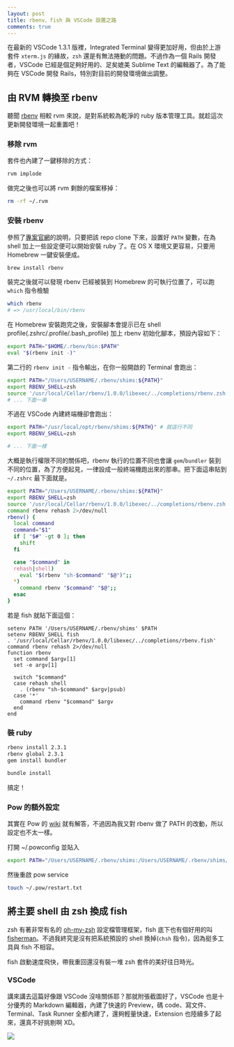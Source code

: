```yaml
---
layout: post
title: rbenv、fish 與 VSCode 設置之路
comments: true
---
```


在最新的 VSCode 1.3.1 版裡，Integrated Terminal 變得更加好用，但由於上游套件 `xterm.js` 的緣故，`zsh` 還是有無法捲動的問題。不過作為一個 Rails 開發者，VSCode 已經是個足夠好用的、足矣媲美 Sublime Text 的編輯器了。為了能夠在 VSCode 開發 Rails，特別對目前的開發環境做出調整。

## 由 RVM 轉換至 rbenv

聽聞 [rbenv][rbenv] 相較 rvm 來說，是對系統較為乾淨的 ruby 版本管理工具。就趁這次更新開發環境一起重置吧！

### 移除 rvm

套件也內建了一鍵移除的方式：

```bash
rvm implode
```

做完之後也可以將 rvm 剩餘的檔案移掉：

```bash
rm -rf ~/.rvm
```

### 安裝 rbenv

參照了[專案官網][rbenv]的說明，只要把該 repo clone 下來，設置好 `PATH` 變數，在為 shell 加上一些設定便可以開始安裝 ruby 了。在 OS X 環境又更容易，只要用 Homebrew 一鍵安裝便成。

```bash
brew install rbenv
```

裝完之後就可以發現 rbenv 已經被裝到 Homebrew 的可執行位置了，可以跑 `which` 指令檢驗

```bash
which rbenv
# => /usr/local/bin/rbenv
```

在 Homebrew 安裝跑完之後，安裝腳本會提示已在 shell profile(.zshrc/.profile/.bash_profile) 加上 rbenv 初始化腳本，預設內容如下：

```bash
export PATH="$HOME/.rbenv/bin:$PATH"
eval "$(rbenv init -)"
```

第二行的 `rbenv init -` 指令輸出，在你一般開啟的 Terminal 會跑出：

```bash
export PATH="/Users/USERNAME/.rbenv/shims:${PATH}"
export RBENV_SHELL=zsh
source '/usr/local/Cellar/rbenv/1.0.0/libexec/../completions/rbenv.zsh'
# ... 下面一串
```

不過在 VSCode 內建終端機卻會跑出：

```bash
export PATH="/usr/local/opt/rbenv/shims:${PATH}" # 就這行不同
export RBENV_SHELL=zsh

# ... 下面一樣
```

大概是執行權限不同的關係吧，rbenv 執行的位置不同也會讓 `gem`/`bundler` 裝到不同的位置，為了方便起見，一律設成一般終端機跑出來的那串。把下面這串貼到 `~/.zshrc` 最下面就是。

```bash
export PATH="/Users/USERNAME/.rbenv/shims:${PATH}"
export RBENV_SHELL=zsh
source '/usr/local/Cellar/rbenv/1.0.0/libexec/../completions/rbenv.zsh'
command rbenv rehash 2>/dev/null
rbenv() {
  local command
  command="$1"
  if [ "$#" -gt 0 ]; then
    shift
  fi

  case "$command" in
  rehash|shell)
    eval "$(rbenv "sh-$command" "$@")";;
  *)
    command rbenv "$command" "$@";;
  esac
}
```

若是 fish 就貼下面這個：

```
setenv PATH '/Users/USERNAME/.rbenv/shims' $PATH
setenv RBENV_SHELL fish
. '/usr/local/Cellar/rbenv/1.0.0/libexec/../completions/rbenv.fish'
command rbenv rehash 2>/dev/null
function rbenv
  set command $argv[1]
  set -e argv[1]

  switch "$command"
  case rehash shell
    . (rbenv "sh-$command" $argv|psub)
  case '*'
    command rbenv "$command" $argv
  end
end
```

### 裝 ruby

```bash
rbenv install 2.3.1
rbenv global 2.3.1
gem install bundler

bundle install
```

搞定！

### Pow 的額外設定

其實在 Pow 的 [wiki](https://github.com/basecamp/pow/wiki/Troubleshooting) 就有解答，不過因為我又對 rbenv 做了 PATH 的改動，所以設定也不太一樣。

打開 ~/.powconfig 並貼入

```bash
export PATH="/Users/USERNAME/.rbenv/shims:/Users/USERNAME/.rbenv/shims/bin:$PATH"
```

然後重啟 pow service

```bash
touch ~/.pow/restart.txt
```

## 將主要 shell 由 zsh 換成 fish

zsh 有著非常有名的 [oh-my-zsh][oh-my-zsh] 設定檔管理框架，fish 底下也有個好用的叫 [fisherman][fisherman]。不過我終究是沒有把系統預設的 shell 換掉(`chsh` 指令)，因為挺多工具與 fish 不相容。

fish 啟動速度飛快，帶我重回還沒有裝一堆 zsh 套件的美好往日時光。

### VSCode

講來講去這篇好像跟 VSCode 沒啥關係耶？那就附張截圖好了，VSCode 也是十分優秀的 Markdown 編輯器，內建了快速的 Preview，碼 code、寫文件、Terminal、Task Runner 全都內建了，還夠輕量快速，Extension 也陸續多了起來，還真不好挑剔啊 XD。

![][screenshot1]


[rbenv]: https://github.com/rbenv/rbenv
[oh-my-zsh]: https://github.com/robbyrussell/oh-my-zsh
[fisherman]: https://github.com/fisherman/fisherman
[screenshot1]: https://lh3.googleusercontent.com/-o17HvZ1w7k6NzK0kw84uJNdhTmnWCH1hGyHduSokRnhgdeoaIh8reqDVrlAc43uGIN9K5KZYpujZuuSdqrV5BiuBhYNsQlubHEfAPut1pGvbkYzw3zKLfuEpphlj7JpBKj9x3m-Zk-rA4s-xFXnagC3vO8otXWOAH7qXYg47kx8D1qHVDpwHjD4WW8yd1jV_CYZlL5VWfrbbiVAdlwBDalB_UexT8emkhqTMjNwQMhIwMyqEXk8LcsfuI5IqgpdR488KovW9Z3ckMJjMbMWSpYOUfMuJ4_pRgYPMla9cm-h6QcP5PXIyhfTERUTRUyUAawcJAWC74R519UVe_gLizh0RqvKazWU0ISCjXVOmbH_bljBAwRIBZobMme9W3deBztAMd0asjKFJnjsviDKDgb1n5y8wS6z5nfNGWijNJbl2JwpVv9EVStbGM4OoqM-9st2MO5oVZJEK8PgtNp1LvuBr3Qkch_k2RXnSZJTfxs4aYZroTJTplZI2XEZS8bkK6Xlczod9rFAvsBdSK2G1A3rixmyBrTOkb7YE7Z8E5NRGWXx3mJns607eu00e69bzGlSe7kc_IpwN1wiYUtqWuRjABPqIhsV=w1046-h781-no

